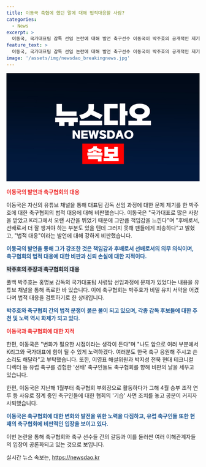 ```yaml
---
title: 이동국 축협에 했던 말에 대해 법적대응할 사람?
categories:
  - News
excerpt: >
  이동국, 국가대표팀 감독 선임 논란에 대해 발언 축구선수 이동국이 박주호의 공개적인 제기에 대한 대한축구협회의 법적 대응을 비판하며 책임감을 토로했다. 또한, 변화가 필요하다는 입장을 피력하며 K리그와 국가대표팀에 힘써달라는 메시지를 전했다. 축구계의 논란과 함께 국가대표팀 감독 선임과정 논란이 확산되는 가운데, 이동국의 발언이 관심을 끌고 있다.
feature_text: >
  이동국, 국가대표팀 감독 선임 논란에 대해 발언 축구선수 이동국이 박주호의 공개적인 제기에 대한 대한축구협회의 법적 대응을 비판하며 책임감을 토로했다. 또한, 변화가 필요하다는 입장을 피력하며 K리그와 국가대표팀에 힘써달라는 메시지를 전했다. 축구계의 논란과 함께 국가대표팀 감독 선임과정 논란이 확산되는 가운데, 이동국의 발언이 관심을 끌고 있다.
image: '/assets/img/newsdao_breakingnews.jpg'
---
```


<p><img src="/assets/img/newsdao_breakingnews.jpg" alt="bookingtag 속보" /></p>

<p><b><span style="color: #ee2323;">이동국의 발언과 축구협회의 대응</span></b></p>

<p>이동국은 자신의 유튜브 채널을 통해 대표팀 감독 선임 과정에 대한 문제 제기를 한 박주호에 대한 축구협회의 법적 대응에 대해 비판했습니다. 이동국은 "국가대표로 많은 사랑을 받았고 K리그에서 오랜 시간을 뛰었기 때문에 그만큼 책임감을 느낀다"며 "후배로서, 선배로서 더 잘 챙겨야 하는 부분도 있을 텐데 그러지 못해 팬들에게 죄송하다"고 밝혔고, "법적 대응"이라는 발언에 대해 강하게 비판했습니다.</p>

<p><b><span style="color: #1a5490;">이동국의 발언을 통해 그가 강조한 것은 책임감과 후배로서 선배로서의 의무 의식이며, 축구협회의 법적 대응에 대한 비판과 신뢰 손실에 대한 지적이다.</span></b></p>

<p><b><span style="background-color: #21538527;">박주호의 주장과 축구협회의 대응</span></b></p>

<p>풀백 박주호는 홍명보 감독의 국가대표팀 사령탑 선임과정에 문제가 있었다는 내용을 유튜브 채널을 통해 폭로한 바 있습니다. 이에 축구협회는 박주호가 비밀 유지 서약을 어겼다며 법적 대응을 검토하기로 한 상태입니다.</p>

<p><b><span style="color: #1a5490;">박주호와 축구협회 간의 법적 분쟁이 붉은 불이 되고 있으며, 각종 감독 후보들에 대한 추천 및 노력 역시 화제가 되고 있다.</span></b></p>

<p><b><span style="color: #ee2323;">이동국과 축구협회에 대한 지적</span></b></p>

<p>한편, 이동국은 "변화가 필요한 시점이라는 생각이 든다"며 "나도 앞으로 여러 부분에서 K리그와 국가대표에 힘이 될 수 있게 노력하겠다. 여러분도 한국 축구 응원해 주시고 쓴소리도 해달라"고 부탁했습니다. 또한, 이영표 해설위원과 박지성 전북 현대 테크니컬 디렉터 등 유럽 축구를 경험한 '선배' 축구인들도 축구협회를 향해 비판의 날을 세우고 있습니다.</p>

<p>한편, 이동국은 지난해 1월부터 축구협회 부회장으로 활동하다가 그해 4월 승부 조작 연루 등 사유로 징계 중인 축구인들에 대한 협회의 '기습' 사면 조치를 놓고 공분이 커지자 사퇴했습니다.</p>

<p><b><span style="color: #1a5490;">이동국은 축구협회에 대한 변화와 발전을 위한 노력을 다짐하고, 유럽 축구인들 또한 현재의 축구협회에 비판적인 입장을 보이고 있다.</span></b></p>

<p>이번 논란을 통해 축구협회와 축구 선수들 간의 갈등과 이를 둘러싼 여러 이해관계자들의 입장이 공론화되고 있는 것으로 보입니다.</p>
실시간 뉴스 속보는, <a href="https://newsdao.kr" rel="dofollow">https://newsdao.kr</a>


